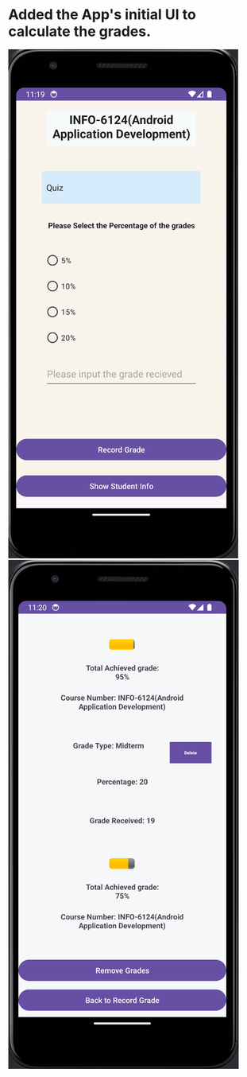 # Added the App's initial UI to calculate the grades.


<img src="/projectAsset/appScreenshot1.jpg" alt="Description of the image" width="WIDTH_IN_PIXELS">

<img src="/projectAsset/appScreenshot2.jpg" alt="Description of the image" width="WIDTH_IN_PIXELS">

